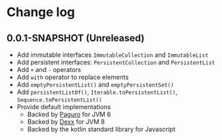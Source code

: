 # Change log

## 0.0.1-SNAPSHOT (Unreleased)
* Add immutable interfaces `ImmutableCollection` and `ImmutableList`
* Add persistent interfaces: `PersistentCollection` and `PersistentList`
* Add `+` and `-` operators
* Add `with` operator to replace elements
* Add `emptyPersistentList()` and `emptyPersistentSet()`
* Add `persistentListOf()`, `Iterable.toPersistentList()`, `Sequence.toPersistentList()`
* Provide default implementations
    * Backed by [Paguro](https://github.com/GlenKPeterson/Paguro) for JVM 6
    * Backed by [Dexx](https://github.com/andrewoma/dexx) for JVM 8
    * Backed by the kotlin standard library for Javascript
